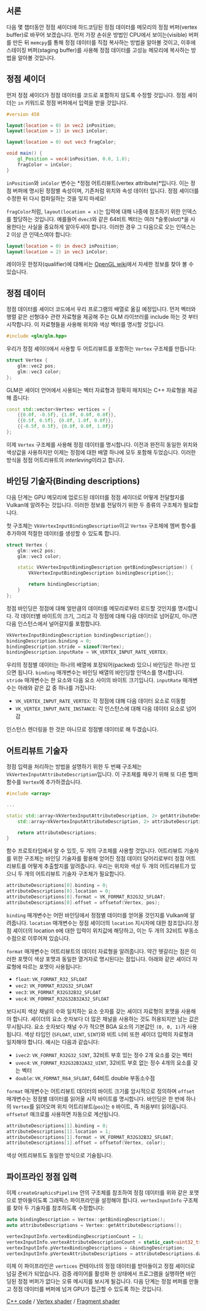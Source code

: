 ## 서론

다음 몇 챕터동안 정점 셰이더에 하드코딩된 정점 데이터를 메모리의 정점 버퍼(vertex buffer)로 바꾸어 보겠습니다. 먼저 가장 손쉬운 방법인 CPU에서 보이는(visible) 버퍼를 만든 뒤 `memcpy`를 통해 정점 데이터를 직접 복사하는 방법을 알아볼 것이고, 이후에 스테이징 버퍼(staging buffer)를 사용해 정점 데이터를 고성능 메모리에 복사하는 방법을 알아볼 것입니다.

## 정점 셰이더

먼저 정점 셰이더가 정점 데이터를 코드로 포함하지 않도록 수정할 것입니다. 정점 셰이더는 `in` 키워드로 정점 버퍼에서 입력을 받을 것입니다.

```glsl
#version 450

layout(location = 0) in vec2 inPosition;
layout(location = 1) in vec3 inColor;

layout(location = 0) out vec3 fragColor;

void main() {
    gl_Position = vec4(inPosition, 0.0, 1.0);
    fragColor = inColor;
}
```

`inPosition`와 `inColor` 변수는 *정점 어트리뷰트(vertex attribute)*입니다. 이는 정점 버퍼에 명시된 정점별 속성이며, 기존처럼 위치와 속성 데이터 입니다. 정점 셰이더를 수정한 뒤 다시 컴파일하는 것을 잊지 마세요!

`fragColor`처럼, `layout(location = x)`는 입력에 대해 나중에 참조하기 위한 인덱스를 할당하는 것입니다. 예를들어 `dvec3`와 같은 64비트 벡터는 여러 *슬롯(slot)*을 사용한다는 사실을 중요하게 알아두셔야 합니다. 이러한 경우 그 다음으로 오는 인덱스는 2 이상 큰 인덱스여야 합니다:

```glsl
layout(location = 0) in dvec3 inPosition;
layout(location = 2) in vec3 inColor;
```

레이아웃 한정자(qualifier)에 대해서는 [OpenGL wiki](https://www.khronos.org/opengl/wiki/Layout_Qualifier_(GLSL))에서 자세한 정보를 찾아 볼 수 있습니다.

## 정점 데이터

정점 데이터를 셰이더 코드에서 우리 프로그램의 배열로 옮길 예정입니다. 먼저 벡터와 행렬 같은 선형대수 관련 자료형을 제공해 주는 GLM 라이브러를 include 하는 것 부터 시작합니다. 이 자료형들을 사용해 위치와 색상 벡터를 명시할 것입니다.

```c++
#include <glm/glm.hpp>
```

우리가 정점 셰이더에서 사용할 두 어트리뷰트를 포함하는 `Vertex` 구조체를 만듭니다:

```c++
struct Vertex {
    glm::vec2 pos;
    glm::vec3 color;
};
```

GLM은 셰이더 언어에서 사용되는 벡터 자료형과 정확히 매치되는 C++ 자료형을 제공해 줍니다:

```c++
const std::vector<Vertex> vertices = {
    {{0.0f, -0.5f}, {1.0f, 0.0f, 0.0f}},
    {{0.5f, 0.5f}, {0.0f, 1.0f, 0.0f}},
    {{-0.5f, 0.5f}, {0.0f, 0.0f, 1.0f}}
};
```

이제 `Vertex` 구조체를 사용해 정점 데이터를 명시합니다. 이전과 완전히 동일한 위치와 색상값을 사용하지만 이제는 정점에 대한 배열 하나에 모두 포함해 두었습니다. 이러한 방식을 정점 어트리뷰트의 *interleving*이라고 합니다.

## 바인딩 기술자(Binding descriptions)

다음 단계는 GPU 메모리에 업로드된 데이터를 정점 셰이더로 어떻게 전달할지를 Vulkan에 알려주는 것입니다. 이러한 정보를 전달하기 위한 두 종류의 구조체가 필요합니다.

첫 구조체는 `VkVertexInputBindingDescription`이고 `Vertex` 구조체에 멤버 함수를 추가하여 적절한 데이터를 생성할 수 있도록 합니다.

```c++
struct Vertex {
    glm::vec2 pos;
    glm::vec3 color;

    static VkVertexInputBindingDescription getBindingDescription() {
        VkVertexInputBindingDescription bindingDescription{};

        return bindingDescription;
    }
};
```

정점 바인딩은 정점에 대해 얼만큼의 데이터를 메모리로부터 로드할 것인지를 명시합니다. 각 데이터별 바이트의 크기, 그리고 각 정점에 대해 다음 데이터로 넘어갈지, 아니면 다음 인스턴스에서 널어갈지를 포함합니다.

```c++
VkVertexInputBindingDescription bindingDescription{};
bindingDescription.binding = 0;
bindingDescription.stride = sizeof(Vertex);
bindingDescription.inputRate = VK_VERTEX_INPUT_RATE_VERTEX;
```

우리의 정점별 데이터는 하나의 배열에 포장되어(packed) 있으니 바인딩은 하나만 있으면 됩니다. `binding` 매개변수는 바인딩 배열의 바인딩할 인덱스를 명시합니다. `stride` 매개변수는 한 요소와 다음 요소 사이의 바이트 크기입니다. `inputRate` 매개변수는 아래와 같은 값 중 하나를 가집니다:

* `VK_VERTEX_INPUT_RATE_VERTEX`: 각 정점에 대해 다음 데이터 요소로 이동함
* `VK_VERTEX_INPUT_RATE_INSTANCE`: 각 인스턴스에 대해 다음 데이터 요소로 넘어감

인스턴스 렌더링을 한 것은 아니므로 정점별 데이터로 해 두겠습니다.

## 어트리뷰트 기술자

정점 입력을 처리하는 방법을 설명하기 위한 두 번째 구조체는 `VkVertexInputAttributeDescription`입니다. 이 구조체를 채우기 위해 또 다른 헬퍼 함수를 `Vertex`에 추가하겠습니다.

```c++
#include <array>

...

static std::array<VkVertexInputAttributeDescription, 2> getAttributeDescriptions() {
    std::array<VkVertexInputAttributeDescription, 2> attributeDescriptions{};

    return attributeDescriptions;
}
```

함수 프로토타입에서 알 수 있듯, 두 개의 구조체를 사용할 것입니다. 어트리뷰트 기술자를 위한 구조체는 바인딩 기술자를 활용해 얻어진 정점 데이터 덩어리로부터 정점 어트리뷰트를 어떻게 추출할지를 알려줍니다. 우리는 위치와 색상 두 개의 어트리뷰트가 있으니 두 개의 어트리뷰트 기술자 구조체가 필요합니다.

```c++
attributeDescriptions[0].binding = 0;
attributeDescriptions[0].location = 0;
attributeDescriptions[0].format = VK_FORMAT_R32G32_SFLOAT;
attributeDescriptions[0].offset = offsetof(Vertex, pos);
```

`binding` 매개변수는 어떤 바인딩에서 정점별 데이터를 얻어올 것인지를 Vulkan에 알려줍니다. `location` 매개변수는 정점 셰이더의 `location` 지시자에 대한 참조입니다.정점 셰이더의 location `0`에 대한 입력이 위치값에 해당하고, 이는 두 개의 32비트 부동소수점으로 이루어져 있습니다.

`format` 매개변수는 어트리뷰트의 데이터 자료형을 알려줍니다. 약간 헷갈리는 점은 이러한 포맷이 색상 포맷과 동일한 열거자로 명시된다는 점입니다. 아래와 같은 셰이더 자료형에 따르는 포맷이 사용됩니다:

* `float`: `VK_FORMAT_R32_SFLOAT`
* `vec2`: `VK_FORMAT_R32G32_SFLOAT`
* `vec3`: `VK_FORMAT_R32G32B32_SFLOAT`
* `vec4`: `VK_FORMAT_R32G32B32A32_SFLOAT`

보다시피 색상 채널의 수와 일치하는 요소 숫자를 갖는 셰이더 자료형의 포맷을 사용해야 합니다. 셰이더의 요소 숫자보다 더 많은 채널을 사용하는 것도 허용되지만 남는 값은 무시됩니다. 요소 숫자보다 채널 수가 적으면 BGA 요소의 기본값인 `(0, 0, 1)`가 사용됩니다. 색상 타입인 (`SFLOAT`, `UINT`, `SINT`)와 비트 너비 또한 셰이더 입력의 자료형과 일치해야 합니다. 예시는 다음과 같습니다:

* `ivec2`: `VK_FORMAT_R32G32_SINT`, 32비트 부호 있는 정수 2개 요소를 갖는 벡터
* `uvec4`: `VK_FORMAT_R32G32B32A32_UINT`, 32비트 부호 없는 정수 4개의 요소를 갖는 벡터
* `double`: `VK_FORMAT_R64_SFLOAT`, 64비트 double 부동소수점

`format` 매개변수는 어트리뷰트 데이터의 바이트 크기를 암시적으로 정의하며 `offset` 매개변수는 정점별 데이터를 읽어올 시작 바이트를 명시합니다. 바인딩은 한 번에 하나의 `Vertex`를 읽어오며 위치 어트리뷰트(`pos`)는 `0` 바이트, 즉 처음부터 읽어옵니다.  `offsetof` 매크로를 사용하면 자동으로 계산됩니다.

```c++
attributeDescriptions[1].binding = 0;
attributeDescriptions[1].location = 1;
attributeDescriptions[1].format = VK_FORMAT_R32G32B32_SFLOAT;
attributeDescriptions[1].offset = offsetof(Vertex, color);
```

색상 어트리뷰트도 동일한 방식으로 기술됩니다.

## 파이프라인 정점 입력

이제 `createGraphicsPipeline` 안의 구조체를 참조하여 정점 데이터를 위와 같은 포맷으로 받아들이도록 그래픽스 파이프라인을 설정해야 합니다. `vertexInputInfo` 구조체를 찾아 두 기술자를 참조하도록 수정합니다:

```c++
auto bindingDescription = Vertex::getBindingDescription();
auto attributeDescriptions = Vertex::getAttributeDescriptions();

vertexInputInfo.vertexBindingDescriptionCount = 1;
vertexInputInfo.vertexAttributeDescriptionCount = static_cast<uint32_t>(attributeDescriptions.size());
vertexInputInfo.pVertexBindingDescriptions = &bindingDescription;
vertexInputInfo.pVertexAttributeDescriptions = attributeDescriptions.data();
```

이제 이 파이프라인은 `vertices` 컨테이너의 정점 데이터를 받아들이고 정점 셰이더로 넘길 준비가 되었습니다. 검증 레이어를 활성화 한 상태에서 프로그램을 실행하면 바인딩된 정점 버퍼가 없다는 오류 메시지를 보시게 될겁니다. 다음 단계는 정점 버퍼를 만들고 정점 데이터를 버퍼에 넘겨 GPU가 접근할 수 있도록 하는 것입니다.

[C++ code](/code/18_vertex_input.cpp) /
[Vertex shader](/code/18_shader_vertexbuffer.vert) /
[Fragment shader](/code/18_shader_vertexbuffer.frag)
